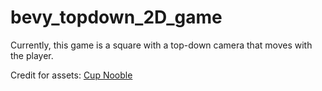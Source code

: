 # bevy_topdown_2D_game
Currently, this game is a square with a top-down camera that moves with the player.

Credit for assets: [Cup Nooble](https://cupnooble.itch.io/)